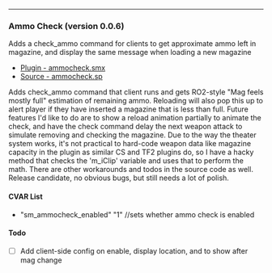 ---
### <a name='Ammo Check'>Ammo Check (version 0.0.6)</a>
Adds a check_ammo command for clients to get approximate ammo left in magazine, and display the same message when loading a new magazine

 * [Plugin - ammocheck.smx](plugins/ammocheck.smx?raw=true)
 * [Source - ammocheck.sp](scripting/ammocheck.sp)

Adds check_ammo command that client runs and gets RO2-style "Mag feels mostly full" estimation of remaining ammo. Reloading will also pop this up to alert player if they have inserted a magazine that is less than full. Future features I'd like to do are to show a reload animation partially to animate the check, and have the check command delay the next weapon attack to simulate removing and checking the magazine. Due to the way the theater system works, it's not practical to hard-code weapon data like magazine capacity in the plugin as similar CS and TF2 plugins do, so I have a hacky method that checks the 'm_iClip' variable and uses that to perform the math. There are other workarounds and todos in the source code as well. Release candidate, no obvious bugs, but still needs a lot of polish.

#### CVAR List
 * "sm_ammocheck_enabled" "1" //sets whether ammo check is enabled

#### Todo
 * [ ] Add client-side config on enable, display location, and to show after mag change

